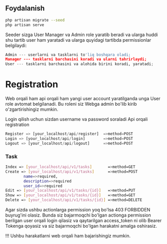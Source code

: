 ## Foydalanish
```bash
php artisan migrate --seed
php artisan serve
 ```
Seeder sizga User Manager va Admin role yaratib beradi va ularga huddi shu tartib user ham yaratadi va ularga quyidagi tartibda permissionlar belgilaydi:
```python
Admin --- userlarni va tasklarni to'liq boshqara oladi;
Manager --- tasklarni barchasini koradi va ularni tahrirlaydi;
User --- tasklarni barchasini va alohida birini koradi, yaratadi;
```
# Registration
Web orqali ham api orqali ham yangi user account yaratilganda unga User role avtomat belgilanadi. Bu roleni siz Webga admin bo'lib kirib o'zgartirishingiz mumkin.

Login qilish uchun sizdan username va password soraladi
Api orqali registration
```python 
Register => [your_localhost/api/register]  =>method=POST
Login => [your_localhost/api/login]        =>method=POST
Logout => [your_localhost/api/logout]      =>method=POST
```
### Task
```bash
Index => [your_localhost/api/v1/tasks]       =>method=GET
Create => [your_localhost/api/v1/tasks]      =>method=POST
        name=>required,
        description=>required
        user_id=>required
Edit => [your_localhost/api/v1/tasks/{id}]   =>method=PUT
Show => [your_localhost/api/v1/tasks/{id}]   =>method=GET
Delete => [your_localhost/api/v1/tasks/{id}] =>method=DELETE
```
Agar sizda ushbu actionlarga permission yoq bo'lsa 403 FORBIDDEN buyrug'ini olasiz.
Bunda siz bajarmoqchi bo'lgan actionga permission berilgan user orqali login qilasiz va qaytarilgan access_token ni olib Bearer Tokenga qoyasiz va siz bajarmoqchi bo'lgan harakatni amalga oshirasiz.

!!! Ushbu harakatlarni web orqali ham bajarishingiz mumkin.

